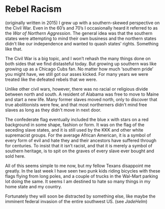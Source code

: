# Rebel Racism

(originally written in 2015)
I grew up with a southern-skewed perspective on the Civil War. Even in the 60’s and 70’s I occasionally heard it referred to as the *War of Northern Aggression*. The general idea was that the southern states were attempting to mind their own business and the northern states didn’t like our independence and wanted to quash states’ rights. Something like that.

The Civil War is a big topic, and I won’t rehash the many things done on both sides that we find distasteful today. But growing up southern was like growing up as a Chicago Cubs fan. No matter how much ‘southern pride’ you might have, we still got our asses kicked. For many years we were treated like the defeated rebels that we were.

Unlike other civil wars, however, there was no racial or religious divide between north and south. A resident of Alabama was free to move to Maine and start a new life. Many former slaves moved north, only to discover that true abolitionists were few, and that most northerners didn’t mind free slaves as long as they didn’t move in next door.

The confederate flag eventually included the blue x with stars on a red background in some shape, fashion or form. It was on the flag of the seceding slave states, and it is still used by the KKK and other white supremacist groups. For the average African American, it is a symbol of every form of evil and hate they and their ancestors have suffered through for centuries. To insist that it isn’t racist, and that it is merely a symbol of southern heritage, is to spit on the graves of every slave ever bought and sold here.

All of this seems simple to me now, but my fellow Texans disappoint me greatly. In the last week I have seen two punk kids riding bicycles with these flags flying from long poles, and a couple of trucks in the Wal-Mart parking lot doing the same. It seems I am destined to hate so many things in my home state and my country.

Fortunately they will soon be distracted by something else, like maybe the imminent federal invasion of the entire southwest US. (see *JadeHelm*)